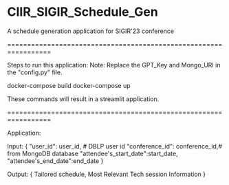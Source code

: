 # CIIR_SIGIR_Schedule_Gen
A schedule generation application for SIGIR'23 conference

=================================================================

Steps to run this application:
Note: Replace the GPT_Key and Mongo_URI in the "config.py" file.


docker-compose build
docker-compose up

These commands will result in a streamlit application.

=================================================================

Application:

Input: {
        "user_id": user_id,  # DBLP user id
        "conference_id": conference_id,# from MongoDB database
        "attendee's_start_date":start_date,
        "attendee's_end_date":end_date
       }

Output: {
          Tailored schedule,
          Most Relevant Tech session Information
        }


